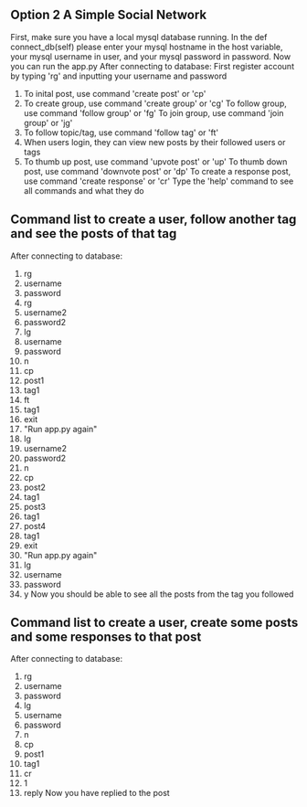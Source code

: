 ## Option 2 A Simple Social Network
First, make sure you have a local mysql database running.
In the def connect_db(self) please enter your mysql hostname in the host variable, 
your mysql username in user,
and your mysql password in password.
Now you can run the app.py
After connecting to database:
First register account by typing 'rg' and inputting your username and password
1.  To inital post, use command 'create post' or 'cp'
2.  To create group, use command 'create group' or 'cg'
    To follow group, use command 'follow group' or 'fg'
    To join group, use command 'join group' or 'jg'
3.  To follow topic/tag, use command 'follow tag' or 'ft'
4.  When users login, they can view new posts by their followed users or tags
5.  To thumb up post, use command 'upvote post' or 'up'
    To thumb down post, use command 'downvote post' or 'dp'
    To create a response post, use command 'create response' or 'cr'
Type the 'help' command to see all commands and what they do

## Command list to create a user, follow another tag and see the posts of that tag
After connecting to database:
1. rg
2. username
3. password
4. rg
5. username2
6. password2
7. lg
8. username
9. password
10. n
11. cp
12. post1
13. tag1
14. ft
15. tag1
16. exit
17. "Run app.py again"
18. lg
19. username2
20. password2
21. n
22. cp
23. post2
24. tag1
25. post3
26. tag1
27. post4
28. tag1
29. exit
30. "Run app.py again"
31. lg
32. username
33. password
34. y
Now you should be able to see all the posts from the tag you followed



## Command list to create a user, create some posts and some responses to that post
After connecting to database:
1. rg
2. username
3. password
4. lg
5. username
6. password
7. n
8. cp
9. post1
10. tag1
11. cr
12. 1
13. reply
Now you have replied to the post
